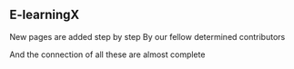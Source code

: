## E-learningX

New pages are added step by step
By our fellow determined contributors

And the connection of all these are almost complete
